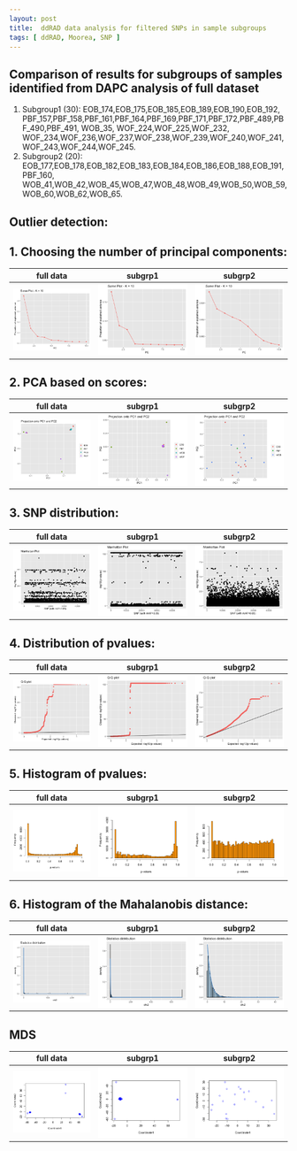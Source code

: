 ```yaml
---
layout: post
title:  ddRAD data analysis for filtered SNPs in sample subgroups
tags: [ ddRAD, Moorea, SNP ]
---
```


## Comparison of results for subgroups of samples identified from DAPC analysis of full dataset 
1. Subgroup1 (30): EOB_174,EOB_175,EOB_185,EOB_189,EOB_190,EOB_192, PBF_157,PBF_158,PBF_161,PBF_164,PBF_169,PBF_171,PBF_172,PBF_489,PBF_490,PBF_491, WOB_35, WOF_224,WOF_225,WOF_232, WOF_234,WOF_236,WOF_237,WOF_238,WOF_239,WOF_240,WOF_241,WOF_243,WOF_244,WOF_245.  
2. Subgroup2 (20): EOB_177,EOB_178,EOB_182,EOB_183,EOB_184,EOB_186,EOB_188,EOB_191, PBF_160, WOB_41,WOB_42,WOB_45,WOB_47,WOB_48,WOB_49,WOB_50,WOB_59,WOB_60,WOB_62,WOB_65.

## Outlier detection: 

## 1. Choosing the number of principal components:

full data | subgrp1| subgrp2 
:-------------------------:|:-------------------------:|:------:
![](https://github.com/tejashree1modak/TM_Putnam_Lab_Notebook/blob/master/images/ddRAD_analysis_out/screeplot.png)  |  ![](https://github.com/tejashree1modak/TM_Putnam_Lab_Notebook/blob/master/images/ddRAD_analysis_out/screeplot_subgrp1.png) | ![](https://github.com/tejashree1modak/TM_Putnam_Lab_Notebook/blob/master/images/ddRAD_analysis_out/screeplot_subgrp2.png)

## 2. PCA based on scores: 

full data | subgrp1| subgrp2 
:-------------------------:|:-------------------------:|:------:
![](https://github.com/tejashree1modak/TM_Putnam_Lab_Notebook/blob/master/images/ddRAD_analysis_out/pca.png)  |  ![](https://github.com/tejashree1modak/TM_Putnam_Lab_Notebook/blob/master/images/ddRAD_analysis_out/pca_subgrp1.png) | ![](https://github.com/tejashree1modak/TM_Putnam_Lab_Notebook/blob/master/images/ddRAD_analysis_out/pca_subgrp2.png)

## 3. SNP distribution:

full data | subgrp1| subgrp2 
:-------------------------:|:-------------------------:|:------:
![](https://github.com/tejashree1modak/TM_Putnam_Lab_Notebook/blob/master/images/ddRAD_analysis_out/manhattan.png)  |  ![](https://github.com/tejashree1modak/TM_Putnam_Lab_Notebook/blob/master/images/ddRAD_analysis_out/manhattan_subgrp1.png) | ![](https://github.com/tejashree1modak/TM_Putnam_Lab_Notebook/blob/master/images/ddRAD_analysis_out/manhattan_subgrp2.png)

## 4. Distribution of pvalues:

full data | subgrp1| subgrp2 
:-------------------------:|:-------------------------:|:------:
![](https://github.com/tejashree1modak/TM_Putnam_Lab_Notebook/blob/master/images/ddRAD_analysis_out/Q-Qplot.png)  |  ![](https://github.com/tejashree1modak/TM_Putnam_Lab_Notebook/blob/master/images/ddRAD_analysis_out/Q-Qplot_subgrp1.png) | ![](https://github.com/tejashree1modak/TM_Putnam_Lab_Notebook/blob/master/images/ddRAD_analysis_out/Q-Qplot_subgrp2.png)

## 5. Histogram of pvalues:

full data | subgrp1| subgrp2 
:-------------------------:|:-------------------------:|:------:
![](https://github.com/tejashree1modak/TM_Putnam_Lab_Notebook/blob/master/images/ddRAD_analysis_out/hist.png)  |  ![](https://github.com/tejashree1modak/TM_Putnam_Lab_Notebook/blob/master/images/ddRAD_analysis_out/hist_subgrp1.png) | ![](https://github.com/tejashree1modak/TM_Putnam_Lab_Notebook/blob/master/images/ddRAD_analysis_out/hist_subgrp2.png)

## 6. Histogram of the Mahalanobis distance:

full data | subgrp1| subgrp2 
:-------------------------:|:-------------------------:|:------:
![](https://github.com/tejashree1modak/TM_Putnam_Lab_Notebook/blob/master/images/ddRAD_analysis_out/statdist.png)  |  ![](https://github.com/tejashree1modak/TM_Putnam_Lab_Notebook/blob/master/images/ddRAD_analysis_out/statdist_subgrp1.png) | ![](https://github.com/tejashree1modak/TM_Putnam_Lab_Notebook/blob/master/images/ddRAD_analysis_out/statdist_subgrp2.png)

## MDS

full data | subgrp1| subgrp2 
:-------------------------:|:-------------------------:|:------:
![](https://github.com/tejashree1modak/TM_Putnam_Lab_Notebook/blob/master/images/ddRAD_analysis_out/MDS.png)  |  ![](https://github.com/tejashree1modak/TM_Putnam_Lab_Notebook/blob/master/images/ddRAD_analysis_out/MDS_subgrp1.png) | ![](https://github.com/tejashree1modak/TM_Putnam_Lab_Notebook/blob/master/images/ddRAD_analysis_out/MDS_subgrp2.png)
